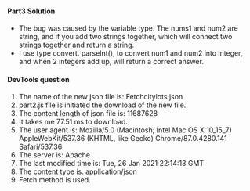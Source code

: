 #### Part3 Solution ####
- The bug was caused by the variable type. The nums1 and num2 are string, and if you add two strings together, which will connect two strings together and return a string.
- I use type convert. parseInt(), to convert num1 and num2 into integer, and when 2 integers add up, will return a correct answer.

#### DevTools question ####
1. The name of the new json file is: Fetchcitylots.json
2. part2.js file is initiated the download of the new file.
3. The content length of json file is: 11687628
4. It takes me 77.51 ms to download. 
5. The user agent is: Mozilla/5.0 (Macintosh; Intel Mac OS X 10_15_7) AppleWebKit/537.36 (KHTML, like Gecko) Chrome/87.0.4280.141 Safari/537.36
6. The server is: Apache
7. The last modified time is: Tue, 26 Jan 2021 22:14:13 GMT
8. The content type is: application/json 
9. Fetch method is used. 
